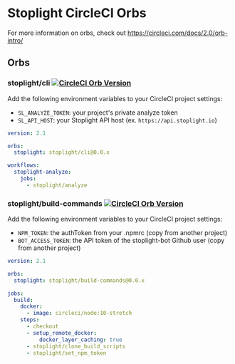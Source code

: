 # Stoplight CircleCI Orbs

For more information on orbs, check out https://circleci.com/docs/2.0/orb-intro/

## Orbs

### stoplight/cli [![CircleCI Orb Version](https://img.shields.io/badge/endpoint.svg?url=https://badges.circleci.io/orb/stoplight/cli)](https://circleci.com/orbs/registry/orb/stoplight/cli)

Add the following environment variables to your CircleCI project settings:

- `SL_ANALYZE_TOKEN`: your project's private analyze token
- `SL_API_HOST`: your Stoplight API host (ex. `https://api.stoplight.io`)

```yml
version: 2.1

orbs:
  stoplight: stoplight/cli@0.0.x

workflows:
  stoplight-analyze:
    jobs:
      - stoplight/analyze
```

### stoplight/build-commands [![CircleCI Orb Version](https://img.shields.io/badge/endpoint.svg?url=https://badges.circleci.io/orb/stoplight/build-commands)](https://circleci.com/orbs/registry/orb/stoplight/build-commands)

Add the following environment variables to your CircleCI project settings:

- `NPM_TOKEN`: the authToken from your .npmrc (copy from another project)
- `BOT_ACCESS_TOKEN`: the API token of the stoplight-bot Github user (copy from another project)

```yml
version: 2.1

orbs:
  stoplight: stoplight/build-commands@0.0.x

jobs:
  build:
    docker:
      - image: circleci/node:10-stretch
    steps:
      - checkout
      - setup_remote_docker:
          docker_layer_caching: true
      - stoplight/clone_build_scripts
      - stoplight/set_npm_token
```
